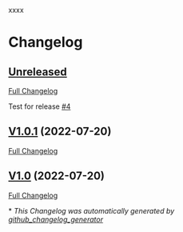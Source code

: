 xxxx
# Changelog

## [Unreleased](https://github.com/hapejot/abap2md/tree/HEAD)

[Full Changelog](https://github.com/hapejot/abap2md/compare/V1.0.1...HEAD)

Test for release [\#4](https://github.com/hapejot/abap2md/issues/4)

## [V1.0.1](https://github.com/hapejot/abap2md/tree/V1.0.1) (2022-07-20)

[Full Changelog](https://github.com/hapejot/abap2md/compare/V1.0...V1.0.1)

## [V1.0](https://github.com/hapejot/abap2md/tree/V1.0) (2022-07-20)

[Full Changelog](https://github.com/hapejot/abap2md/compare/0f7d840a65201faa49ff4435cbd7992c54d60f60...V1.0)



\* *This Changelog was automatically generated by [github_changelog_generator](https://github.com/github-changelog-generator/github-changelog-generator)*
